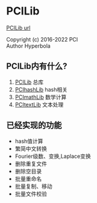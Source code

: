 # PCILib

[PCILib url](https://github.com/HyperPh/PCILib)

Copyright (c) 2016-2022 PCI  
Author Hyperbola

## PCILib内有什么?

1. [PCILib](./__init__.py) 总库
2. [PCIhashLib](./PCIhashLib.py) hash相关
3. [PCImathLib](./PCImathLib/__init__.py) 数学计算
4. [PCItextLib](./PCItextLib.py) 文本处理

## 已经实现的功能

* hash值计算
* 繁简中文转换
* Fourier级数、变换,Laplace变换
* 删除重复文件
* 删除空目录
* 批量重命名
* 批量复制、移动
* 批量文件校验

